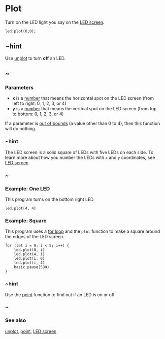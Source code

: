 # Plot

Turn on the LED light you say on the [LED screen](/device/screen).

```sig
led.plot(0,0);
```

## ~hint

Use [unplot](/reference/led/unplot) to turn **off** an LED.

## ~

### Parameters

* **x** is a [number](/reference/types/number) that means the horizontal spot on the LED screen (from left to right: 0, 1, 2, 3, or 4)
* **y** is a [number](/reference/types/number) that means the vertical spot on the LED screen (from top to bottom: 0, 1, 2, 3, or 4)

If a parameter is [out of bounds](/reference/out-of-bounds) (a value
other than 0 to 4), then this function will do nothing.

### ~hint

The LED screen is a solid square of LEDs with five LEDs on each side.
To learn more about how you number the LEDs with ``x`` and ``y``
coordinates, see [LED screen](/device/screen).

### ~

### Example: One LED

This program turns on the bottom right LED.

```blocks
led.plot(4, 4)
```


### Example: Square

This program uses a [for loop](/reference/loops/for)
and the `plot` function
to make a square around the edges of the LED screen.

```blocks
for (let i = 0; i < 5; i++) {
    led.plot(0, i)
    led.plot(4, i)
    led.plot(i, 0)
    led.plot(i, 4)
    basic.pause(500)
}
```

### ~hint

Use the [point](/reference/led/point) function to find out if an LED is
on or off.

### ~

### See also

[unplot](/reference/led/unplot), [point](/reference/led/point), [LED screen](/device/screen)
